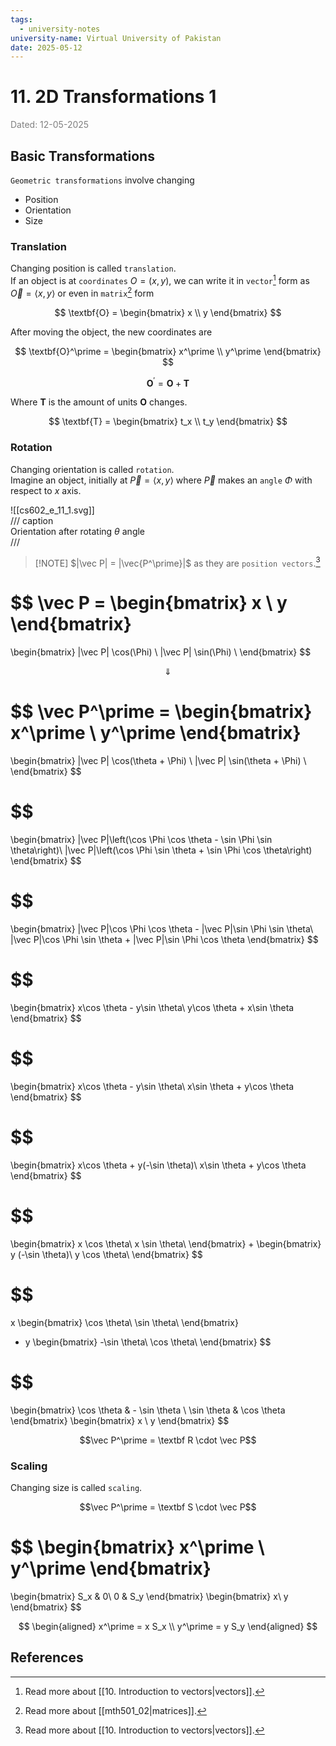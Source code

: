```yaml
---
tags:
  - university-notes
university-name: Virtual University of Pakistan
date: 2025-05-12
---
```


# 11. 2D Transformations 1

<span style="color: gray;">Dated: 12-05-2025</span>

## Basic Transformations

`Geometric transformations` involve changing

- Position
- Orientation
- Size

### Translation

Changing position is called `translation`.  
If an object is at `coordinates` $O = (x, y)$, we can write it in `vector`[^1] form as $\vec O = \langle x, y\rangle$ or even in `matrix`[^2] form

$$
\textbf{O} = 
\begin{bmatrix}
	x \\
	y
\end{bmatrix}
$$

After moving the object, the new coordinates are

$$
\textbf{O}^\prime = 
\begin{bmatrix}
	x^\prime \\
	y^\prime
\end{bmatrix}
$$

$$\textbf{O}^\prime = \textbf{O} + \textbf{T}$$

Where $\textbf{T}$ is the amount of units $\textbf{O}$ changes.

$$
\textbf{T} = 
\begin{bmatrix}
	t_x \\
	t_y
\end{bmatrix}
$$

### Rotation

Changing orientation is called `rotation`.  
Imagine an object, initially at $\vec P = \langle x, y\rangle$ where $\vec P$ makes an `angle` $\Phi$ with respect to $x$ axis.

![[cs602_e_11_1.svg]]  
/// caption  
Orientation after rotating $\theta$ angle  
///

> [!NOTE] $|\vec P| = |\vec{P^\prime}|$ as they are `position vectors`.[^1]

$$
\vec P = 
\begin{bmatrix}
	x \\
	y
\end{bmatrix}
=
\begin{bmatrix}
	|\vec P| \cos(\Phi) \\
	|\vec P| \sin(\Phi) \\
\end{bmatrix}
$$

$$\Downarrow$$

$$
\vec P^\prime = 
\begin{bmatrix}
	x^\prime \\
	y^\prime
\end{bmatrix}
=
\begin{bmatrix}
	|\vec P| \cos(\theta + \Phi) \\
	|\vec P| \sin(\theta + \Phi) \\
\end{bmatrix}
$$

$$
=
\begin{bmatrix}
	|\vec P|\left(\cos \Phi \cos \theta - \sin \Phi \sin \theta\right)\\
	|\vec P|\left(\cos \Phi \sin \theta + \sin \Phi \cos \theta\right)
\end{bmatrix}
$$

$$
=
\begin{bmatrix}
	|\vec P|\cos \Phi \cos \theta - |\vec P|\sin \Phi \sin \theta\\
	|\vec P|\cos \Phi \sin \theta + |\vec P|\sin \Phi \cos \theta
\end{bmatrix}
$$

$$
=
\begin{bmatrix}
	x\cos \theta - y\sin \theta\\
	y\cos \theta + x\sin \theta
\end{bmatrix}
$$

$$
=
\begin{bmatrix}
	x\cos \theta - y\sin \theta\\
	x\sin \theta + y\cos \theta
\end{bmatrix}
$$

$$
=
\begin{bmatrix}
	x\cos \theta + y(-\sin \theta)\\
	x\sin \theta + y\cos \theta
\end{bmatrix}
$$

$$
= 
\begin{bmatrix}
	x \cos \theta\\
	x \sin \theta\\
\end{bmatrix}
+
\begin{bmatrix}
	y (-\sin \theta)\\
	y \cos \theta\\
\end{bmatrix}
$$

$$
=
x
\begin{bmatrix}
	\cos \theta\\
	\sin \theta\\
\end{bmatrix}
+ y
\begin{bmatrix}
	-\sin \theta\\
	\cos \theta\\
\end{bmatrix}
$$

$$
=
\begin{bmatrix}
	\cos \theta & - \sin \theta \\
	\sin \theta & \cos \theta
\end{bmatrix}
\begin{bmatrix}
	x \\
	y
\end{bmatrix}
$$

$$\vec P^\prime = \textbf R \cdot \vec P$$

### Scaling

Changing size is called `scaling`.  

$$\vec P^\prime = \textbf S \cdot \vec P$$

$$
\begin{bmatrix}
	x^\prime \\
	y^\prime
\end{bmatrix}
=
\begin{bmatrix}
	S_x & 0\\
	0 & S_y
\end{bmatrix}
\begin{bmatrix}
	x\\
	y
\end{bmatrix}
$$

$$
\begin{aligned}
	x^\prime = x S_x \\
	y^\prime = y S_y
\end{aligned}
$$

## References

[^1]: Read more about [[10. Introduction to vectors|vectors]].
[^2]: Read more about [[mth501_02|matrices]].
